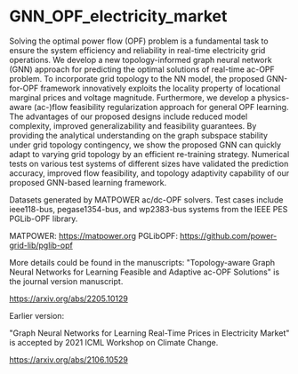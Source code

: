 # GNN_OPF_electricity_market

Solving the optimal power flow (OPF) problem is a fundamental task to ensure the system efficiency and reliability in real-time electricity grid operations. We develop a new topology-informed graph neural network (GNN) approach for predicting the optimal solutions of real-time ac-OPF problem. To incorporate grid topology to the NN model, the proposed GNN-for-OPF framework innovatively exploits the locality property of locational marginal prices and voltage magnitude. Furthermore, we develop a physics-aware (ac-)flow feasibility regularization approach for general OPF learning. The advantages of our proposed designs include reduced model complexity, improved generalizability and feasibility guarantees. By providing the analytical understanding on the graph subspace stability under grid topology contingency, we show the proposed GNN can quickly adapt to varying grid topology by an efficient re-training strategy. Numerical tests on various test systems of different sizes have validated the prediction accuracy, improved flow feasibility, and topology adaptivity capability of our proposed GNN-based learning framework.

Datasets generated by MATPOWER ac/dc-OPF solvers. Test cases include ieee118-bus, pegase1354-bus, and wp2383-bus systems from the IEEE PES PGLib-OPF library.

MATPOWER: https://matpower.org
PGLibOPF: https://github.com/power-grid-lib/pglib-opf

More details could be found in the manuscripts:
"Topology-aware Graph Neural Networks for Learning Feasible and Adaptive ac-OPF Solutions" is the journal version manuscript.

https://arxiv.org/abs/2205.10129

Earlier version:

"Graph Neural Networks for Learning Real-Time Prices in Electricity Market" is accepted by 2021 ICML Workshop on Climate Change. 

https://arxiv.org/abs/2106.10529


